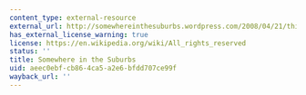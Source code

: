 ```yaml
---
content_type: external-resource
external_url: http://somewhereinthesuburbs.wordpress.com/2008/04/21/this-is-just-to-say/
has_external_license_warning: true
license: https://en.wikipedia.org/wiki/All_rights_reserved
status: ''
title: Somewhere in the Suburbs
uid: aeec0ebf-cb86-4ca5-a2e6-bfdd707ce99f
wayback_url: ''
---
```

